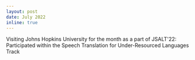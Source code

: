 ```yaml
---
layout: post
date: July 2022
inline: true
---
```


Visiting Johns Hopkins University for the month as a part of JSALT'22: Participated within the Speech Translation for Under-Resourced Languages Track

